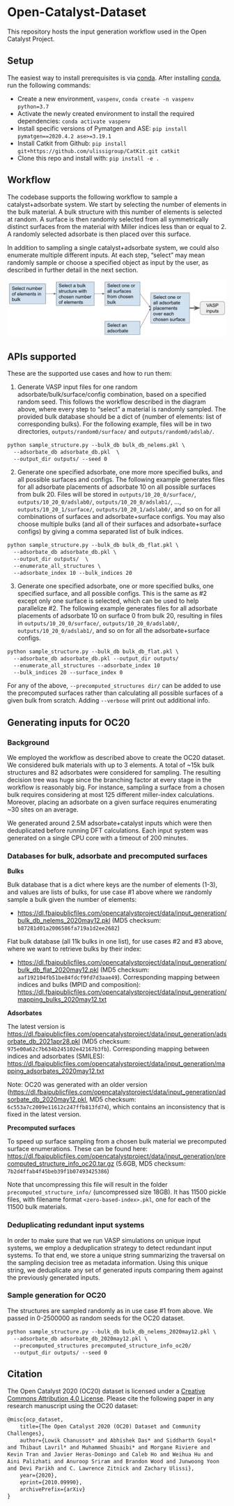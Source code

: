 # Open-Catalyst-Dataset

This repository hosts the input generation workflow used in the Open Catalyst Project.

## Setup

The easiest way to install prerequisites is via [conda](https://conda.io/docs/index.html). After installing [conda](http://conda.pydata.org/), run the following commands: 

* Create a new environment, `vaspenv`, `conda create -n vaspenv python=3.7`
* Activate the newly created environment to install the required dependencies: `conda activate vaspenv`
* Install specific versions of Pymatgen and ASE: `pip install pymatgen==2020.4.2 ase>=3.19.1`
* Install Catkit from Github: `pip install git+https://github.com/ulissigroup/CatKit.git catkit`
* Clone this repo and install with: `pip install -e .`

## Workflow

The codebase supports the following workflow to sample a catalyst+adsorbate system. We start by selecting the number of elements in the bulk material. A bulk structure with this number of elements is selected at random.  A surface is then randomly selected from all symmetrically distinct surfaces from the material with Miller indices less than or equal to 2. A randomly selected adsorbate is then placed over this surface.

In addition to sampling a single catalyst+adsorbate system, we could also enumerate multiple different inputs. At each step, “select” may mean randomly sample or choose a specified object as input by the user, as described in further detail in the next section.

![Workflow image](workflow_image.png)

## APIs supported

These are the supported use cases and how to run them:

1. Generate VASP input files for one random adsorbate/bulk/surface/config combination, based on a specified random seed. This follows the workflow described in the diagram above, where every step to “select” a material is randomly sampled. The provided bulk database should be a dict of {number of elements: list of corresponding bulks}. For the following example, files will be in two directories, `outputs/random0/surface/` and `outputs/random0/adslab/`.

```
python sample_structure.py --bulk_db bulk_db_nelems.pkl \
  --adsorbate_db adsorbate_db.pkl  \
  --output_dir outputs/ --seed 0
```

2. Generate one specified adsorbate, one more more specified bulks, and all possible surfaces and configs. The following example generates files for all adsorbate placements of adsorbate 10 on all possible surfaces from bulk 20. Files will be stored in `outputs/10_20_0/surface/`, `outputs/10_20_0/adslab0/`, `outputs/10_20_0/adslab1/`, ..., `outputs/10_20_1/surface/`, `outputs/10_20_1/adslab0/`, and so on for all combinations of surfaces and adsorbate+surface configs. You may also choose multiple bulks (and all of their surfaces and adsorbate+surface configs) by giving a comma separated list of bulk indices.

```
python sample_structure.py --bulk_db bulk_db_flat.pkl \
  --adsorbate_db adsorbate_db.pkl \
  --output_dir outputs/  \
  --enumerate_all_structures \
  --adsorbate_index 10 --bulk_indices 20
```

3. Generate one specified adsorbate, one or more specified bulks, one specified surface, and all possible configs. This is the same as #2 except only one surface is selected, which can be used to help parallelize #2. The following example generates files for all adsorbate placements of adsorbate 10 on surface 0 from bulk 20, resulting in files in `outputs/10_20_0/surface/`, `outputs/10_20_0/adslab0/`, `outputs/10_20_0/adslab1/`, and so on for all the adsorbate+surface configs.

```
python sample_structure.py --bulk_db bulk_db_flat.pkl \
  --adsorbate_db adsorbate_db.pkl --output_dir outputs/ 
  --enumerate_all_structures --adsorbate_index 10 
  --bulk_indices 20 --surface_index 0
```

For any of the above, `--precomputed_structures dir/`  can be added to use the precomputed surfaces rather than calculating all possible surfaces of a given bulk from scratch. Adding `--verbose` will print out additional info.


## Generating inputs for OC20

### Background

We employed the workflow as described above to create the OC20 dataset. We considered bulk materials with up to 3 elements. A total of ~15k bulk structures and 82 adsorbates were considered for sampling. The resulting decision tree was huge since the branching factor at every stage in the workflow is reasonably big. For instance, sampling a surface from a chosen bulk requires considering at most 125 different miller-index calculations. Moreover, placing an adsorbate on a given surface requires enumerating ~30 sites on an average.

We generated around 2.5M adsorbate+catalyst inputs which were then deduplicated before running DFT calculations.  Each input system was generated on a single CPU core with a timeout of 200 minutes.


### Databases for bulk, adsorbate and precomputed surfaces 

**Bulks**

Bulk database that is a dict where keys are the number of elements (1-3), and values are lists of bulks, for use case #1 above where we randomly sample a bulk given the number of elements:

* https://dl.fbaipublicfiles.com/opencatalystproject/data/input_generation/bulk_db_nelems_2020may12.pkl (MD5 checksum: `b87281d01a2006586fa719a1d2ee2682`)

Flat bulk database (all 11k bulks in one list), for use cases #2 and #3 above, where we want to retrieve bulks by their index:

* https://dl.fbaipublicfiles.com/opencatalystproject/data/input_generation/bulk_db_flat_2020may12.pkl (MD5 checksum: `aaf192104fb51be84fdcf9fd7d3aae49`). Corresponding mapping between indices and bulks (MPID and composition): https://dl.fbaipublicfiles.com/opencatalystproject/data/input_generation/mapping_bulks_2020may12.txt


**Adsorbates**

The latest version is https://dl.fbaipublicfiles.com/opencatalystproject/data/input_generation/adsorbate_db_2021apr28.pkl (MD5 checksum: `975e00a62c7b634b245102e42167b3fb`). Corresponding mapping between indices and adsorbates (SMILES): https://dl.fbaipublicfiles.com/opencatalystproject/data/input_generation/mapping_adsorbates_2020may12.txt

Note: OC20 was generated with an older version (https://dl.fbaipublicfiles.com/opencatalystproject/data/input_generation/adsorbate_db_2020may12.pkl, MD5 checksum: `6c553a7c2009e11612c247ffb813fd74`), which contains an inconsistency that is fixed in the latest version.

**Precomputed surfaces**

To speed up surface sampling from a chosen bulk material we precomputed surface enumerations. These can be found here: https://dl.fbaipublicfiles.com/opencatalystproject/data/input_generation/precomputed_structure_info_oc20.tar.gz (5.6GB, MD5 checksum: `7b2d4ffab4f45beb39f1b07493425386`)

Note that uncompressing this file will result in the folder `precomputed_structure_info/`
(uncompressed size 18GB). It has 11500 pickle files, with filename format `<zero-based-index>.pkl`, one for each of the 11500 bulk materials.


### Deduplicating redundant input systems

In order to make sure that we run VASP simulations on unique input systems, we employ a deduplication strategy to detect redundant input systems. To that end, we store a unique string summarizing the traversal on the sampling decision tree as metadata information. Using this unique string, we deduplicate any set of generated inputs comparing them against the previously generated inputs.


### Sample generation for OC20

The structures are sampled randomly as in use case #1 from above. We passed in 0-2500000 as random seeds for the OC20 dataset.

```
python sample_structure.py --bulk_db bulk_db_nelems_2020may12.pkl \
  --adsorbate_db adsorbate_db_2020may12.pkl \
  --precomputed_structures precomputed_structure_info_oc20/
  --output_dir outputs/ --seed 0
```


## Citation

The Open Catalyst 2020 (OC20) dataset is licensed under a [Creative Commons Attribution 4.0 License](https://creativecommons.org/licenses/by/4.0/legalcode). Please cite the following paper in any research manuscript using the OC20 dataset:


```
@misc{ocp_dataset,
    title={The Open Catalyst 2020 (OC20) Dataset and Community Challenges},
    author={Lowik Chanussot* and Abhishek Das* and Siddharth Goyal* and Thibaut Lavril* and Muhammed Shuaibi* and Morgane Riviere and Kevin Tran and Javier Heras-Domingo and Caleb Ho and Weihua Hu and Aini Palizhati and Anuroop Sriram and Brandon Wood and Junwoong Yoon and Devi Parikh and C. Lawrence Zitnick and Zachary Ulissi},
    year={2020},
    eprint={2010.09990},
    archivePrefix={arXiv}
}
```

